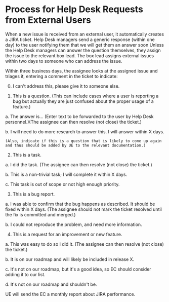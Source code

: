 # Process for Help Desk Requests from External Users

When a new issue is received from an external user, it automatically creates a JIRA ticket.
Help Desk managers send a generic response (within one day) to the user notifying them that we will get them an answer soon
Unless the Help Desk managers can answer the question themselves, they assign the issue to the relevant box lead.
The box lead assigns external issues within two days to someone who can address the issue.

Within three business days, the assignee looks at the assigned issue and triages it, entering a comment in the ticket to indicate:

0. I can't address this, please give it to someone else.

1. This is a question. (This can include cases where a user is reporting a bug but actually they are just confused about the proper usage of a feature.)

  a. The answer is... (Enter text to be forwarded to the user by Help Desk personnel.)(The assignee can then resolve (not close) the ticket.)
  
  b. I will need to do more research to answer this. I will answer within X days.

    (Also, indicate if this is a question that is likely to come up again and thus should be added by UE to the relevant documentation.)
    
2. This is a task.

  a. I did the task. (The assignee can then resolve (not close) the ticket.)
  
  b. This is a non-trivial task; I will complete it within X days.
  
  c. This task is out of scope or not high enough priority.
  
3. This is a bug report.

  a. I was able to confirm that the bug happens as described. It should be fixed within X days. (The assignee should not mark the ticket resolved until the fix is committed and merged.)
  
  b. I could not reproduce the problem, and need more information.

4. This is a request for an improvement or new feature.

  a. This was easy to do so I did it. (The assignee can then resolve (not close) the ticket.)
  
  b. It is on our roadmap and will likely be included in release X.
  
  c. It's not on our roadmap, but it's a good idea, so EC should consider adding it to our list.
  
  d. It's not on our roadmap and shouldn't be.

UE will send the EC a monthly report about JIRA performance.

